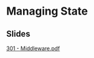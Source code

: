 # Managing State

## Slides
[301 - Middleware.pdf](https://github.com/codefellows/seattle-301d7/files/330597/301.-.Middleware.pdf)
